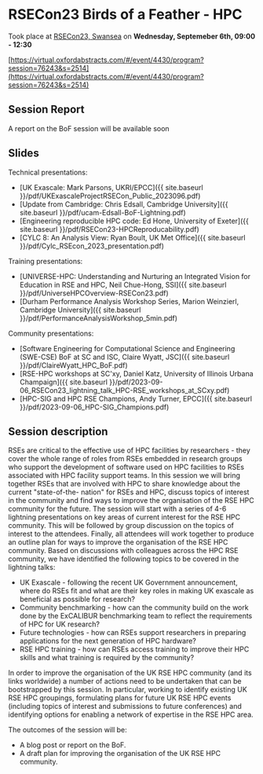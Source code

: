 # RSECon23 Birds of a Feather - HPC

Took place at [RSECon23, Swansea](https://rsecon23.society-rse.org/) on **Wednesday, Septemeber 6th, 09:00 - 12:30**

[https://virtual.oxfordabstracts.com/#/event/4430/program?session=76243&s=2514](https://virtual.oxfordabstracts.com/#/event/4430/program?session=76243&s=2514)

## Session Report

A report on the BoF session will be available soon

## Slides

Technical presentations:

* [UK Exascale: Mark Parsons, UKRI/EPCC]({{ site.baseurl }}/pdf/UKExascaleProjectRSECon_Public_2023096.pdf)
* [Update from Cambridge: Chris Edsall, Cambridge University]({{ site.baseurl }}/pdf/ucam-Edsall-BoF-Lightning.pdf)
* [Engineering reproducible HPC code: Ed Hone, University of Exeter]({{ site.baseurl }}/pdf/RSECon23-HPCReproducability.pdf)
* [CYLC 8: An Analysis View: Ryan Boult, UK Met Office]({{ site.baseurl }}/pdf/Cylc_RSEcon_2023_presentation.pdf)

Training presentations:

* [UNIVERSE-HPC: Understanding and Nurturing an Integrated Vision for Education in RSE and HPC, Neil Chue-Hong, SSI]({{ site.baseurl }}/pdf/UniverseHPCOverview-RSECon23.pdf)
* [Durham Performance Analysis Workshop Series, Marion Weinzierl, Cambridge University]({{ site.baseurl }}/pdf/PerformanceAnalysisWorkshop_5min.pdf)

Community presentations:

* [Software Engineering for Computational Science and Engineering (SWE-CSE) BoF at SC and ISC, Claire Wyatt, JSC]({{ site.baseurl }}/pdf/ClaireWyatt_HPC_BoF.pdf)
* [RSE-HPC workshops at SC'xy, Daniel Katz, University of Illinois Urbana Champaign]({{ site.baseurl }}/pdf/2023-09-06_RSECon23_lightning_talk_HPC-RSE_workshops_at_SCxy.pdf)
* [HPC-SIG and HPC RSE Champions, Andy Turner, EPCC]({{ site.baseurl }}/pdf/2023-09-06_HPC-SIG_Champions.pdf)

## Session description

RSEs are critical to the effective use of HPC facilities by researchers - they cover the whole range of roles from RSEs embedded in research groups who support the development of software used on HPC facilities to RSEs associated with HPC facility support teams. In this session we will bring together RSEs that are involved with HPC to share knowledge about the current "state-of-the- nation" for RSEs and HPC, discuss topics of interest in the community and find ways to improve the organisation of the RSE HPC community for the future. The session will start with a series of 4-6 lightning presentations on key areas of current interest for the RSE HPC community. This will be followed by group discussion on the topics of interest to the attendees. Finally, all attendees will work together to produce an outline plan for ways to improve the organisation of the RSE HPC community. Based on discussions with colleagues across the HPC RSE community, we have identified the following topics to be covered in the lightning talks:

* UK Exascale - following the recent UK Government announcement, where do RSEs fit and what are their key roles in making UK exascale as beneficial as possible for research?
* Community benchmarking - how can the community build on the work done by the ExCALIBUR benchmarking team to reflect the requirements of HPC for UK research?
* Future technologies - how can RSEs support researchers in preparing applications for the next generation of HPC hardware?
* RSE HPC training - how can RSEs access training to improve their HPC skills and what training is required by the community?

In order to improve the organisation of the UK RSE HPC community (and its links worldwide) a number of actions need to be undertaken that can be bootstrapped by this session. In particular, working to identify existing UK RSE HPC groupings, formulating plans for future UK RSE HPC events (including topics of interest and submissions to future conferences) and identifying options for enabling a network of expertise in the RSE HPC area.

The outcomes of the session will be:

* A blog post or report on the BoF.
* A draft plan for improving the organisation of the UK RSE HPC community.